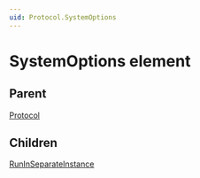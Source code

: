```yaml
---
uid: Protocol.SystemOptions
---
```


# SystemOptions element

## Parent

[Protocol](xref:Protocol)

## Children

[RunInSeparateInstance](xref:Protocol.SystemOptions.RunInSeparateInstance)